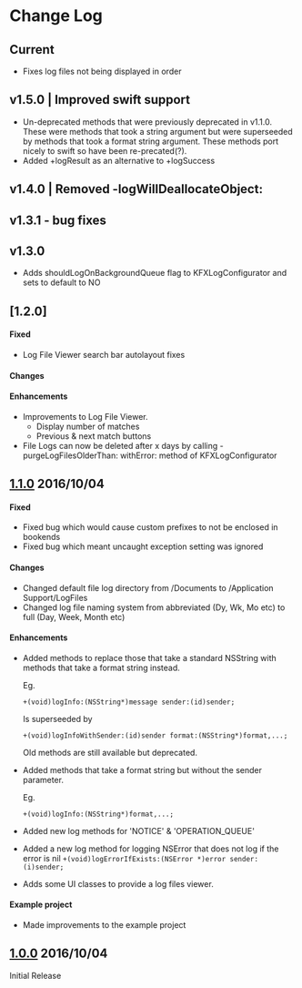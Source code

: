 
# Change Log #

## Current
- Fixes log files not being displayed in order

## v1.5.0 | Improved swift support
- Un-deprecated methods that were previously deprecated in v1.1.0. These were methods that took a string argument but were superseeded by methods that took a format string argument. These methods port nicely to swift so have been re-precated(?).  
- Added +logResult as an alternative to +logSuccess

## v1.4.0 | Removed -logWillDeallocateObject:

## v1.3.1 - bug fixes

## v1.3.0
- Adds shouldLogOnBackgroundQueue flag to KFXLogConfigurator and sets to default to NO


## [1.2.0]

#### Fixed 
- Log File Viewer search bar autolayout fixes

#### Changes

#### Enhancements
- Improvements to Log File Viewer.
    - Display number of matches
    - Previous & next match buttons
- File Logs can now be deleted after x days by calling -purgeLogFilesOlderThan: withError: method of KFXLogConfigurator


## [1.1.0](https://github.com/ChristianFox/KFXLog/releases/tag/1.1.0) 2016/10/04

#### Fixed 

- Fixed bug which would cause custom prefixes to not be enclosed in bookends
- Fixed bug which meant uncaught exception setting was ignored

#### Changes

- Changed default file log directory from /Documents to /Application Support/LogFiles
- Changed log file naming system from abbreviated (Dy, Wk, Mo etc) to full (Day, Week, Month etc)

#### Enhancements

- Added methods to replace those that take a standard NSString with methods that take a format string instead.

	Eg.

	```+(void)logInfo:(NSString*)message sender:(id)sender; ```

	Is superseeded by 

	``` +(void)logInfoWithSender:(id)sender format:(NSString*)format,...; ```
	
	Old methods are still available but deprecated.

- Added methods that take a format string but without the sender parameter. 

	Eg.
	
	``` +(void)logInfo:(NSString*)format,...; ```
	
- Added new log methods for 'NOTICE' & 'OPERATION_QUEUE'

- Added a new log method for logging NSError that does not log if the error is nil
	``` +(void)logErrorIfExists:(NSError *)error sender:(i)sender; ```

- Adds some UI classes to provide a log files viewer.

#### Example project
- Made improvements to the example project





## [1.0.0](https://github.com/ChristianFox/KFXLog/releases/tag/1.0.0) 2016/10/04

Initial Release
